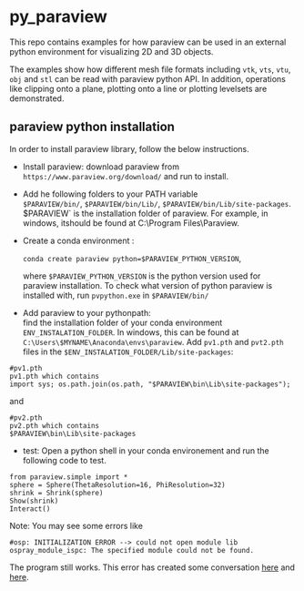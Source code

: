 # py_paraview
This repo contains examples for how paraview can be used in an external python environment for visualizing 2D and 3D objects. 

The examples show how different mesh file formats including `vtk`, `vts`, `vtu`, `obj` and `stl` can be read with paraview python API.
In addition, operations like clipping onto a plane, plotting onto a line or plotting levelsets are demonstrated. 

## paraview python installation
In order to install paraview library, follow the below instructions. 

- Install paraview: download paraview from `https://www.paraview.org/download/` and run to install.  
- Add he following folders to your PATH variable   
    `$PARAVIEW/bin/`, `$PARAVIEW/bin/Lib/`, `$PARAVIEW/bin/Lib/site-packages`. $PARAVIEW` is the installation folder of paraview. 
    For example, in windows, itshould be found at C:\Program Files\Paraview. 

- Create a conda environment : 

   `conda create paraview python=$PARAVIEW_PYTHON_VERSION`, 
   
   where `$PARAVIEW_PYTHON_VERSION` is the python version used for paraview installation. 
   To check what version of python paraview is installed with, run `pvpython.exe` in `$PARAVIEW/bin/` 

- Add paraview to your pythonpath:  
  find the installation folder of your conda environment `ENV_INSTALATION_FOLDER`. In windows, this can be found at 
  `C:\Users\$MYNAME\Anaconda\envs\paraview`. 
  Add `pv1.pth` and `pvt2.pth` files in the `$ENV_INSTALATION_FOLDER/Lib/site-packages`:

```
#pv1.pth
pv1.pth which contains 
import sys; os.path.join(os.path, "$PARAVIEW\bin\Lib\site-packages"); 
```
and
```
#pv2.pth
pv2.pth which contains  
$PARAVIEW\bin\Lib\site-packages 
```
- test:
  Open a python shell in your conda environement and run the following code to test. 
```  
from paraview.simple import * 
sphere = Sphere(ThetaResolution=16, PhiResolution=32) 
shrink = Shrink(sphere) 
Show(shrink) 
Interact() 
```


Note: You may see some errors like

`#osp: INITIALIZATION ERROR --> could not open module lib ospray_module_ispc: The specified module could not be found.`

The program still works. This error has created some conversation 
[here](https://discourse.paraview.org/t/could-not-open-module-lib-ospray-module-ispc/4079) 
and [here](https://gitlab.kitware.com/paraview/paraview-superbuild/-/merge_requests/766).